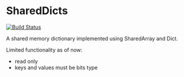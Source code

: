 # SharedDicts

[![Build Status](https://travis-ci.org/tanmaykm/SharedDicts.jl.svg?branch=master)](https://travis-ci.org/tanmaykm/SharedDicts.jl)

A shared memory dictionary implemented using SharedArray and Dict.

Limited functionality as of now:
- read only
- keys and values must be bits type
